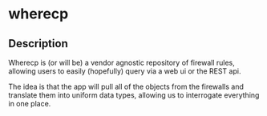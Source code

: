 # wherecp

## Description
Wherecp is (or will be) a vendor agnostic repository of firewall rules, allowing users to easily (hopefully) query via a web ui or the REST api.

The idea is that the app will pull all of the objects from the firewalls and translate them into uniform data types, allowing us to interrogate everything in one place.



